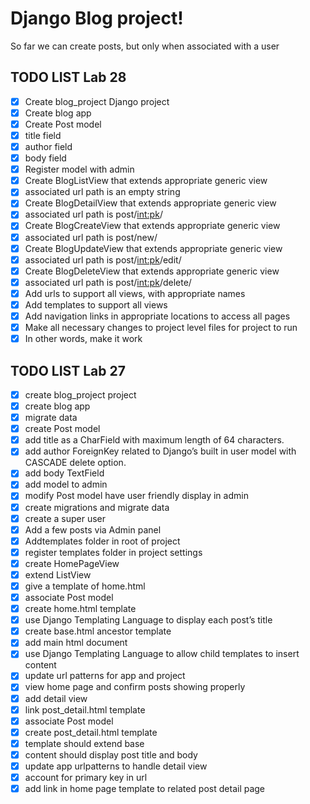 # Django Blog project!

So far we can create posts, but only when associated with a user

## TODO LIST Lab 28

- [x] Create blog_project Django project
- [x] Create blog app
- [x] Create Post model
- [x] title field
- [x] author field
- [x] body field
- [x] Register model with admin
- [x] Create BlogListView that extends appropriate generic view
- [x] associated url path is an empty string
- [x] Create BlogDetailView that extends appropriate generic view
- [x] associated url path is post/<int:pk>/
- [x] Create BlogCreateView that extends appropriate generic view
- [x] associated url path is post/new/
- [x] Create BlogUpdateView that extends appropriate generic view
- [x] associated url path is post/<int:pk>/edit/
- [x] Create BlogDeleteView that extends appropriate generic view
- [x] associated url path is post/<int:pk>/delete/
- [x] Add urls to support all views, with appropriate names
- [x] Add templates to support all views
- [x] Add navigation links in appropriate locations to access all pages
- [x] Make all necessary changes to project level files for project to run
- [x] In other words, make it work

## TODO LIST Lab 27

- [x] create blog_project project
- [x] create blog app
- [x] migrate data
- [x] create Post model
- [x] add title as a CharField with maximum length of 64 characters.
- [x] add author ForeignKey related to Django’s built in user model with CASCADE delete option.
- [x] add body TextField
- [x] add model to admin
- [x] modify Post model have user friendly display in admin
- [x] create migrations and migrate data
- [x] create a super user
- [x] Add a few posts via Admin panel
- [x] Addtemplates folder in root of project
- [x] register templates folder in project settings
- [x] create HomePageView
- [x] extend ListView
- [x] give a template of home.html
- [x] associate Post model
- [x] create home.html template
- [x] use Django Templating Language to display each post’s title
- [x] create base.html ancestor template
- [x] add main html document
- [x] use Django Templating Language to allow child templates to insert content
- [x] update url patterns for app and project
- [x] view home page and confirm posts showing properly
- [x] add detail view
- [x] link post_detail.html template
- [x] associate Post model
- [x] create post_detail.html template
- [x] template should extend base
- [x] content should display post title and body
- [x] update app urlpatterns to handle detail view
- [x] account for primary key in url
- [x] add link in home page template to related post detail page
